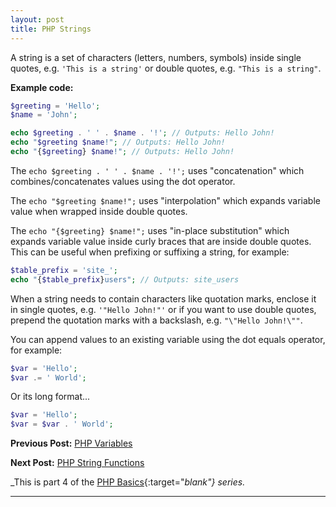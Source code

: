 ```yaml
---
layout: post
title: PHP Strings
---
```


A string is a set of characters (letters, numbers, symbols) inside single quotes, e.g. `'This is a string'` or double quotes, e.g. `"This is a string"`.

**Example code:**

```php
$greeting = 'Hello';
$name = 'John';

echo $greeting . ' ' . $name . '!'; // Outputs: Hello John!
echo "$greeting $name!"; // Outputs: Hello John!
echo "{$greeting} $name!"; // Outputs: Hello John!
```

The `echo $greeting . ' ' . $name . '!';` uses "concatenation" which combines/concatenates values using the dot operator.

The `echo "$greeting $name!";` uses "interpolation" which expands variable value when wrapped inside double quotes.

The `echo "{$greeting} $name!";` uses "in-place substitution" which expands variable value inside curly braces that are inside double quotes. This can be useful when prefixing or suffixing a string, for example:

```php
$table_prefix = 'site_';
echo "{$table_prefix}users"; // Outputs: site_users
```

When a string needs to contain characters like quotation marks, enclose it in single quotes, e.g. `'"Hello John!"'` or if you want to use double quotes, prepend the quotation marks with a backslash, e.g. `"\"Hello John!\""`.

You can append values to an existing variable using the dot equals operator, for example:

```php
$var = 'Hello';
$var .= ' World';
```

Or its long format...

```php
$var = 'Hello';
$var = $var . ' World';
```

**Previous Post:** [PHP Variables](https://kennyalmendral.github.io/php-variables/)

**Next Post:** [PHP String Functions](https://kennyalmendral.github.io/php-string-functions/)

_This is part 4 of the [PHP Basics](https://kennyalmendral.github.io/php-basics/){:target="_blank"} series._

---
